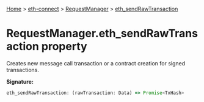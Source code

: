 [Home](./index) &gt; [eth-connect](./eth-connect.md) &gt; [RequestManager](./eth-connect.requestmanager.md) &gt; [eth\_sendRawTransaction](./eth-connect.requestmanager.eth_sendrawtransaction.md)

# RequestManager.eth\_sendRawTransaction property

Creates new message call transaction or a contract creation for signed transactions.

**Signature:**
```javascript
eth_sendRawTransaction: (rawTransaction: Data) => Promise<TxHash>
```
